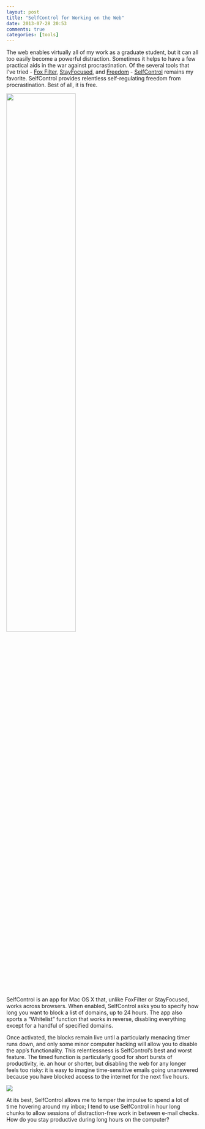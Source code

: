 ```yaml
---
layout: post
title: "SelfControl for Working on the Web"
date: 2013-07-28 20:53
comments: true
categories: [tools]
---
```


The web enables virtually all of my work as a graduate student, but it can all too easily become a powerful distraction. Sometimes it helps to have a few practical aids in the war against procrastination. Of the several tools that I’ve tried - <a href="https://addons.mozilla.org/en-us/firefox/addon/foxfilter/">Fox Filter</a>, <a href="https://chrome.google.com/webstore/detail/stayfocusd/laankejkbhbdhmipfmgcngdelahlfoji?hl=en">StayFocused</a>, and <a href="http://macfreedom.com/">Freedom</a> - <a href="http://selfcontrolapp.com/">SelfControl</a> remains my favorite. SelfControl provides relentless self-regulating freedom from procrastination. Best of all, it is free.

<img src="{{ root_url }}/images/Self_Control_1.jpg" width="60%" class="left">

SelfControl is an app for Mac OS X that, unlike FoxFilter or StayFocused, works across browsers. When enabled, SelfControl asks you to specify how long you want to block a list of domains, up to 24 hours. The app also sports a “Whitelist” function that works in reverse, disabling everything except for a handful of specified domains. 

Once activated, the blocks remain live until a particularly menacing timer runs down, and only some minor computer hacking will allow you to disable the app’s functionality. This relentlessness is SelfControl’s best and worst feature. The timed function is particularly good for short bursts of productivity, ie. an hour or shorter, but disabling the web for any longer feels too risky: it is easy to imagine time-sensitive emails going unanswered because you have blocked access to the internet for the next five hours. 

<img src="{{ root_url }}/images/Self_Control_2.jpg" class="right">

At its best, SelfControl allows me to temper the impulse to spend a lot of time hovering around my inbox; I tend to use SelfControl in hour long chunks to allow sessions of distraction-free work in between e-mail checks. How do you stay productive during long hours on the computer?